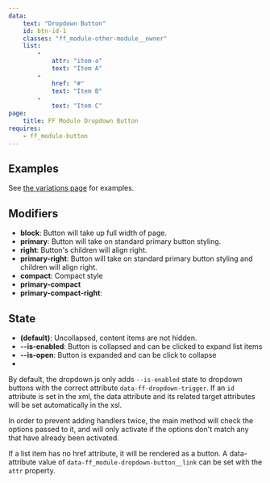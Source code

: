```yaml
---
data:
    text: "Dropdown Button"
    id: btn-id-1
    classes: "ff_module-other-module__owner" 
    list: 
        - 
            attr: "item-a"
            text: "Item A"   
        - 
            href: "#"
            text: "Item B" 
        - 
            text: "Item C"
page: 
    title: FF Module Dropdown Button
requires: 
    - ff_module-button
---
```


## Examples
See [the variations page](/tests/dropdown-buttons.html) for examples.

## Modifiers

- **block**: Button will take up full width of page.
- **primary**: Button will take on standard primary button styling.
- **right**: Button's children will align right.
- **primary-right**: Button will take on standard primary button styling and children will align right.
- **compact**: Compact style
- **primary-compact**
- **primary-compact-right**:

## State

- **(default)**: Uncollapsed, content items are not hidden. 
- **--is-enabled**: Button is collapsed and can be clicked to expand list items
- **--is-open**: Button is expanded and can be click to collapse
- 
By default, the dropdown js only adds `--is-enabled` state to dropdown buttons with the correct attribute `data-ff-dropdown-trigger`. If an `id` attribute is set in the xml, the data attribute and its related target attributes will be set automatically in the xsl. 

In order to prevent adding handlers twice, the main method will check the options passed to it, and will only activate if the options don't match any that have already been activated.

If a list item has no href attribute, it will be rendered as a button. A data-attribute value of `data-ff_module-dropdown-button__link` can be set with the `attr` property.

